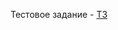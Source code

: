 Тестовое задание - [ТЗ](https://https://roox.notion.site/frontend-32b79baef66c4ca4a27f6f76e01a7dd2)
